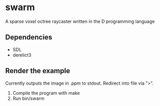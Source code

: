 swarm
=====

A sparse voxel octree raycaster written in the D programming language

## Dependencies
*   SDL
*   derelict3

## Render the example

Currently outputs the image in .ppm to stdout. Redirect into file via ">".

1.  Compile the program with make
2.  Run bin/swarm
